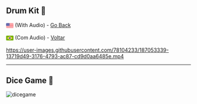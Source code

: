 ## Drum Kit :drum:

<img src="img/us-flag.png" height="20" align="center"> (With Audio) - <a href="README.md"> Go Back</a>

<img src="img/br-flag.png" height="20" align="center"> (Com Audio) - <a href="README-pt.md"> Voltar</a>


https://user-images.githubusercontent.com/78104233/187053339-13719d49-3176-4793-ac87-cd9d0aa6485e.mp4

-------------------------------------------------------------------------------------------------------------------------------------------------------

## Dice Game :game_die:


![dicegame](https://user-images.githubusercontent.com/78104233/187056116-20c8d8a6-881a-4229-8e32-45b166ef9f7d.gif)
